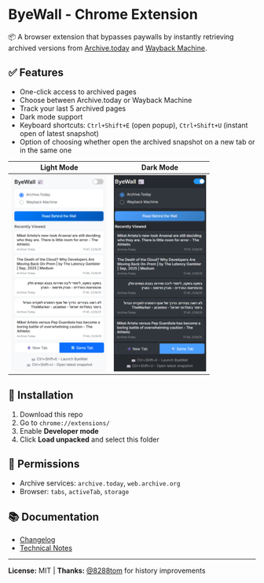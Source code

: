 # ByeWall - Chrome Extension

📦 A browser extension that bypasses paywalls by instantly retrieving archived versions from [Archive.today](https://archive.today) and [Wayback Machine](https://web.archive.org).

## ✅ Features

- One-click access to archived pages
- Choose between Archive.today or Wayback Machine
- Track your last 5 archived pages
- Dark mode support
- Keyboard shortcuts: `Ctrl+Shift+E` (open popup), `Ctrl+Shift+U` (instant open of latest snapshot)
- Option of choosing whether open the archived snapshot on a new tab or in the same one

| Light Mode | Dark Mode |
|------------|-----------|
| <img src="assets/screenshot-light.png" height="400"> | <img src="assets/screenshot-dark.png" height="400"> |


## 🔧 Installation

1. Download this repo
2. Go to `chrome://extensions/`
3. Enable **Developer mode**
4. Click **Load unpacked** and select this folder

## 🔐 Permissions

- Archive services: `archive.today`, `web.archive.org`
- Browser: `tabs`, `activeTab`, `storage`

## 📚 Documentation
- [Changelog](docs/CHANGELOG.md)
- [Technical Notes](docs/TECHNICAL.md)


---

**License:** MIT | **Thanks:** [@8288tom](https://github.com/8288tom) for history improvements